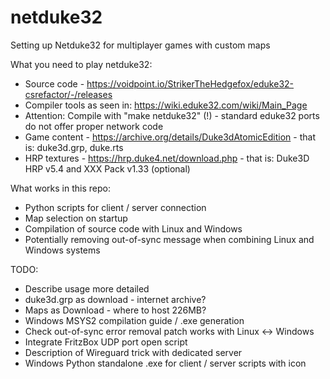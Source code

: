 # netduke32
Setting up Netduke32 for multiplayer games with custom maps

What you need to play netduke32:

* Source code - https://voidpoint.io/StrikerTheHedgefox/eduke32-csrefactor/-/releases
* Compiler tools as seen in: https://wiki.eduke32.com/wiki/Main_Page
* Attention: Compile with "make netduke32" (!) - standard eduke32 ports do not offer proper network code
* Game content - https://archive.org/details/Duke3dAtomicEdition - that is: duke3d.grp, duke.rts
* HRP textures - https://hrp.duke4.net/download.php - that is: Duke3D HRP v5.4 and XXX Pack v1.33 (optional)

What works in this repo: 
* Python scripts for client / server connection
* Map selection on startup
* Compilation of source code with Linux and Windows
* Potentially removing out-of-sync message when combining Linux and Windows systems
  
TODO: 
* Describe usage more detailed
* duke3d.grp as download - internet archive?
* Maps as Download - where to host 226MB?
* Windows MSYS2 compilation guide / .exe generation
* Check out-of-sync error removal patch works with Linux <-> Windows
* Integrate FritzBox UDP port open script
* Description of Wireguard trick with dedicated server
* Windows Python standalone .exe for client / server scripts with icon

